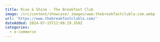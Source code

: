 ```yaml
---
title: Rise & Shine - The Breakfast Club
image: /src/content/showcase/_images/www.thebreakfastclubla.com.webp
url: 'https://www.thebreakfastclubla.com/'
dateAdded: 2024-07-15T12:08:19.350Z
categories:
  - e-commerce
---
```

